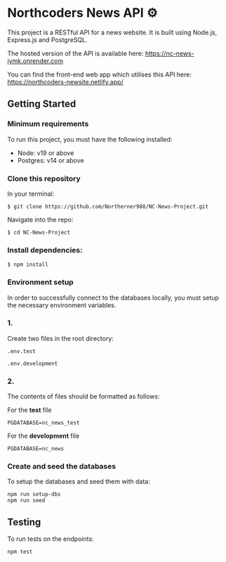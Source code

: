 # Northcoders News API ⚙️

This project is a RESTful API for a news website. It is built using Node.js, Express.js and PostgreSQL.

The hosted version of the API is available here: https://nc-news-iymk.onrender.com

You can find the front-end web app which utilises this API here: https://northcoders-newsite.netlify.app/

## Getting Started

### Minimum requirements

To run this project, you must have the following installed:

- Node: v19 or above
- Postgres: v14 or above

### Clone this repository

In your terminal:

```
$ git clone https://github.com/Northerner988/NC-News-Project.git
```

Navigate into the repo:

```
$ cd NC-News-Project
```

### Install dependencies:

```
$ npm install
```

### Environment setup

In order to successfully connect to the databases locally, you must setup the necessary environment variables.

### 1.

Create two files in the root directory:

`.env.test`

`.env.development`

### 2.

The contents of files should be formatted as follows:

For the **test** file

```
PGDATABASE=nc_news_test
```

For the **development** file

```
PGDATABASE=nc_news
```

### Create and seed the databases

To setup the databases and seed them with data:

```
npm run setup-dbs
npm run seed
```

## Testing

To run tests on the endpoints:

```
npm test
```
